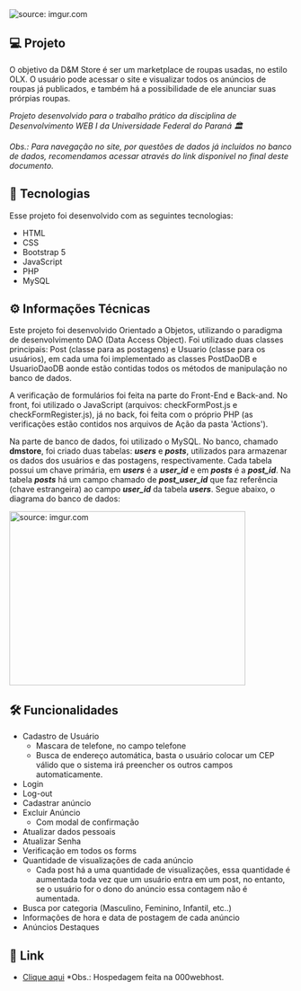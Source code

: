 <div>
  <img src="https://imgur.com/S1Ci9KN.png" title="source: imgur.com" />
</div>

## 💻 Projeto 
O objetivo da D&M Store é ser um marketplace de roupas usadas, no estilo OLX. O usuário pode acessar o site e visualizar todos os anúncios de roupas já publicados, e também há a possibilidade de ele anunciar suas prórpias roupas.

*Projeto desenvolvido para o trabalho prático da disciplina de Desenvolvimento WEB I da Universidade Federal do Paraná 🏛*

*Obs.: Para navegação no site, por questões de dados já incluídos no banco de dados, recomendamos acessar através do link disponível no final deste documento.*


## 🧪 Tecnologias

Esse projeto foi desenvolvido com as seguintes tecnologias:
  
  * HTML
  * CSS
  * Bootstrap 5
  * JavaScript
  * PHP
  * MySQL

## ⚙️ Informações Técnicas

Este projeto foi desenvolvido Orientado a Objetos, utilizando o paradigma de desenvolvimento DAO (Data Access Object). Foi utilizado duas classes principais: Post (classe para as postagens) e Usuario (classe para os usuários), em cada uma foi implementado as classes PostDaoDB e UsuarioDaoDB aonde estão contidas todos os métodos de manipulação no banco de dados.

A verificação de formulários foi feita na parte do Front-End e Back-and. No front, foi utilizado o JavaScript (arquivos: checkFormPost.js e checkFormRegister.js), já no back, foi feita com o próprio PHP (as verificações estão contidos nos arquivos de Ação da pasta 'Actions').

Na parte de banco de dados, foi utilizado o MySQL. No banco, chamado **dmstore**, foi criado duas tabelas: ***users*** e ***posts***, utilizados para armazenar os dados dos usuários e das postagens, respectivamente. Cada tabela possui um chave primária, em ***users*** é a ***user_id*** e em ***posts*** é a ***post_id***. Na tabela ***posts*** há um campo chamado de ***post_user_id*** que faz referência (chave estrangeira) ao campo ***user_id*** da tabela ***users***. Segue abaixo, o diagrama do banco de dados:

<div>
  <img src="https://imgur.com/Rfxr2cI.png" title="source: imgur.com" width="420" height="310"/>
</div>
 
 ## 🛠 Funcionalidades
 
   * Cadastro de Usuário
     * Mascara de telefone, no campo telefone
     * Busca de endereço automática, basta o usuário colocar um CEP válido que o sistema irá preencher os outros campos automaticamente.
  *  Login
  *  Log-out
  *  Cadastrar anúncio
  *  Excluir Anúncio
     * Com modal de confirmação
  *  Atualizar dados pessoais
  *  Atualizar Senha
  *  Verificação em todos os forms
  * Quantidade de visualizações de cada anúncio
    * Cada post há a uma quantidade de visualizações, essa quantidade é aumentada toda vez que um usuário entra em um post, no entanto, se o usuário for o dono do        anúncio essa contagem não é aumentada.
  *  Busca por categoria (Masculino, Feminino, Infantil, etc..)
  *  Informações de hora e data de postagem de cada anúncio
  *  Anúncios Destaques
 
## 🔗 Link
* <a href="https://demstorebr.000webhostapp.com">Clique aqui</a>
*Obs.: Hospedagem feita na 000webhost.
 
 
 


